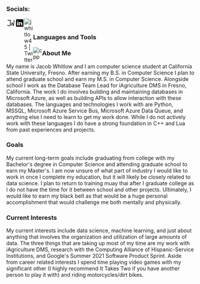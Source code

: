 ### Socials:
<a href="https://jwhitlow45.github.io">
  <img align="left"
       alt="jwhitlow45 | Portfolio"
       width="24px"
       src="https://raw.githubusercontent.com/jwhitlow45/jwhitlow45.github.io/main/img/brand/brand-black.png" />
<a />
<a href="https://linkedin.com/jwhitlow45">
  <img align="left"
       alt="jwhitlow45 | LinkedIn"
       width="24px"
       src="https://raw.githubusercontent.com/simple-icons/simple-icons/63d634b1cf8d6ac4a24566cf994632468abf3d0d/icons/linkedin.svg" />
<a />
<a href="https://jwhitlow45.github.io">
  <img align="left"
       alt="jwhitlow45 | Twitter"
       width="24px"
       src="https://raw.githubusercontent.com/simple-icons/simple-icons/63d634b1cf8d6ac4a24566cf994632468abf3d0d/icons/twitter.svg" />
<a />
<br />

  
  
### Languages and Tools
<img align="left"
     alt="cpp"
     width="24px"
     src="https://user-images.githubusercontent.com/46979583/126382262-4e346824-04ae-4424-9270-b0bf3d30961c.png" />


### About Me
My name is Jacob Whitlow and I am computer science student at California State University, Fresno. After earning my B.S. in Computer Science I plan to attend graduate school and earn my M.S. in Computer Science. Alongside school I work as the Database Team Lead for iAgriculture DMS in Fresno, California. The work I do involves building and maintaining databases in Microsoft Azure, as well as building APIs to allow interaction with these databases. The languages and technologies I work with are Python, MSSQL, Microsoft Azure Service Bus, Microsoft Azure Data Queue, and anything else I need to learn to get my work done. While I do not actively work with these languages I do have a strong foundation in C++ and Lua from past experiences and projects. 



### Goals
My current long-term goals include graduating from college with my Bachelor's degree in Computer Science and attending graduate school to earn my Master's. I am now unsure of what part of industry I would like to work in once I complete my education, but it will likely be closely related to data science. I plan to return to training muay thai after I graduate college as I do not have the time for it between school and other projects. Ultimately, I would like to earn my black belt as that would be a huge personal accomplishment that would challenge me both mentally and physically. 



### Current Interests
My current interests include data science, machine learning, and just about anything that involves the organization and utilization of large amounts of data. The three things that are taking up most of my time are my work with iAgriculture DMS, research with the Computing Alliance of Hispanic-Service Institutions, and Google's Summer 2021 Software Product Sprint. Aside from career related interests I spend time playing video games with my significant other (I highly recommend It Takes Two if you have another person to play it with) and riding motorcycles/dirt bikes.
